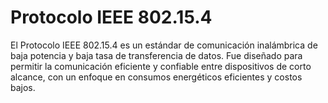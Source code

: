# Protocolo IEEE 802.15.4

El Protocolo IEEE 802.15.4 es un estándar de comunicación inalámbrica de baja potencia y baja tasa de transferencia de datos. Fue diseñado para permitir la comunicación eficiente y confiable entre dispositivos de corto alcance, con un enfoque en consumos energéticos eficientes y costos bajos.

